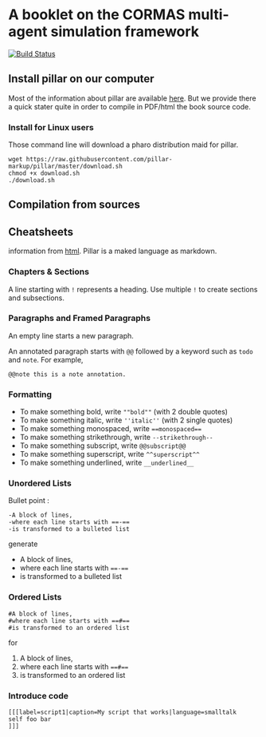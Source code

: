# A booklet on the CORMAS multi-agent simulation framework

[![Build Status](https://travis-ci.org/cormas/Booklet-CORMAS.svg?branch=master)](https://travis-ci.org/cormas/Booklet-CORMAS)

## Install pillar on our computer
Most of the information about pillar are available [here](https://ci.inria.fr/pharo-contribution/job/EnterprisePharoBook/lastSuccessfulBuild/artifact/book-result/PillarChap/Pillar.pdf). But we provide there a quick stater quite in order to compile in PDF/html the book source code.

### Install for Linux users
Those command line will download a pharo distribution maid for pillar.

    wget https://raw.githubusercontent.com/pillar-markup/pillar/master/download.sh
    chmod +x download.sh
    ./download.sh

## Compilation from sources

## Cheatsheets
information from [html](https://ci.inria.fr/pharo-contribution/job/EnterprisePharoBook/lastSuccessfulBuild/artifact/book-result/PillarChap/Pillar.html). Pillar is a maked language as markdown.

### Chapters & Sections
A line starting with `!` represents a heading. Use multiple `!` to create sections and subsections.

### Paragraphs and Framed Paragraphs

An empty line starts a new paragraph.

An annotated paragraph starts with `@@` followed by a keyword such as `todo` and `note`. For example,

    @@note this is a note annotation.

### Formatting

* To make something bold, write `""bold""` (with 2 double quotes)
* To make something italic, write `''italic''` (with 2 single quotes)
* To make something monospaced, write `==monospaced==`
* To make something strikethrough, write `--strikethrough--`
* To make something subscript, write `@@subscript@@`
* To make something superscript, write `^^superscript^^`
* To make something underlined, write `__underlined__`

### Unordered Lists
Bullet point :

    -A block of lines,
    -where each line starts with ==-==
    -is transformed to a bulleted list

generate

* A block of lines,
* where each line starts with `==-==`
* is transformed to a bulleted list

### Ordered Lists

    #A block of lines,
    #where each line starts with ==#==
    #is transformed to an ordered list

for

1. A block of lines,
2. where each line starts with `==#==`
3. is transformed to an ordered list

### Introduce code

    [[[label=script1|caption=My script that works|language=smalltalk
    self foo bar
    ]]]
